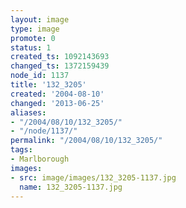 ```yaml
---
layout: image
type: image
promote: 0
status: 1
created_ts: 1092143693
changed_ts: 1372159439
node_id: 1137
title: '132_3205'
created: '2004-08-10'
changed: '2013-06-25'
aliases:
- "/2004/08/10/132_3205/"
- "/node/1137/"
permalink: "/2004/08/10/132_3205/"
tags:
- Marlborough
images:
- src: image/images/132_3205-1137.jpg
  name: 132_3205-1137.jpg
---
```


